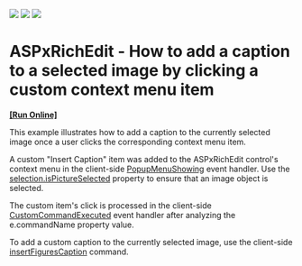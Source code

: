 <!-- default badges list -->
![](https://img.shields.io/endpoint?url=https://codecentral.devexpress.com/api/v1/VersionRange/141300991/18.1.4%2B)
[![](https://img.shields.io/badge/Open_in_DevExpress_Support_Center-FF7200?style=flat-square&logo=DevExpress&logoColor=white)](https://supportcenter.devexpress.com/ticket/details/T830559)
[![](https://img.shields.io/badge/📖_How_to_use_DevExpress_Examples-e9f6fc?style=flat-square)](https://docs.devexpress.com/GeneralInformation/403183)
<!-- default badges end -->
# ASPxRichEdit - How to add a caption to a selected image by clicking a custom context menu item
<!-- run online -->
**[[Run Online]](https://codecentral.devexpress.com/141300991/)**
<!-- run online end -->

This example illustrates how to add a caption to the currently selected image once a user clicks the corresponding context menu item.

<p>A custom "Insert Caption" item was added to the ASPxRichEdit control's context menu in the client-side <a href="https://documentation.devexpress.com/AspNet/DevExpress.Web.ASPxRichEdit.Scripts.ASPxClientRichEdit.PopupMenuShowing.event">PopupMenuShowing</a> event handler. Use the <a href="https://documentation.devexpress.com/AspNet/DevExpress.Web.ASPxRichEdit.Scripts.RichEditSelection.isPictureSelected.property">selection.isPictureSelected</a> property to ensure that an image object is selected.</p>

<p>The custom item's click is processed in the client-side <a href="https://documentation.devexpress.com/AspNet/DevExpress.Web.ASPxRichEdit.Scripts.ASPxClientRichEdit.CustomCommandExecuted.event">CustomCommandExecuted</a> event handler after analyzing the e.commandName property value.</p>

<p>To add a custom caption to the currently selected image, use the client-side <a href="https://documentation.devexpress.com/AspNet/DevExpress.Web.ASPxRichEdit.Scripts.RichEditCommands.insertFiguresCaption.property">insertFiguresCaption</a> command.</p>
